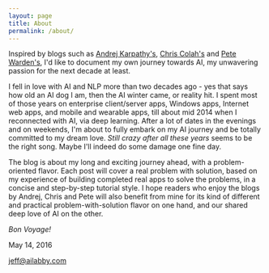 ```yaml
---
layout: page
title: About
permalink: /about/
---
```


Inspired by blogs such as [Andrej Karpathy's](http://karpathy.github.io/), [Chris Colah's](http://colah.github.io/) and [Pete Warden's](http://petewarden.com/), I'd like to document my own journey towards AI, my unwavering passion for the next decade at least.

I fell in love with AI and NLP more than two decades ago - yes that says how old an AI dog I am, then the AI winter came, or reality hit. I spent most of those years on enterprise client/server apps, Windows apps, Internet web apps, and mobile and wearable apps, till about mid 2014 when I reconnected with AI, via deep learning. After a lot of dates in the evenings and on weekends, I'm about to fully embark on my AI journey and be totally committed to my dream love. *Still crazy after all these years* seems to be the right song. Maybe I'll indeed do some damage one fine day.

The blog is about my long and exciting journey ahead, with a problem-oriented flavor. Each post will cover a real problem with solution, based on my experience of building completed real apps to solve the problems, in a concise and step-by-step tutorial style. I hope readers who enjoy the blogs by Andrej, Chris and Pete will also benefit from mine for its kind of different and practical problem-with-solution flavor on one hand, and our shared deep love of AI on the other.

*Bon Voyage!*

May 14, 2016

jeff@ailabby.com

